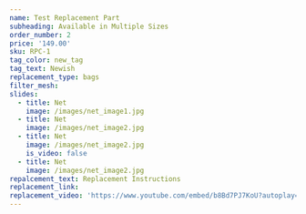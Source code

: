 ```yaml
---
name: Test Replacement Part
subheading: Available in Multiple Sizes
order_number: 2
price: '149.00'
sku: RPC-1
tag_color: new_tag
tag_text: Newish
replacement_type: bags
filter_mesh:
slides:
  - title: Net
    image: /images/net_image1.jpg
  - title: Net
    image: /images/net_image2.jpg
  - title: Net
    image: /images/net_image2.jpg
    is_video: false
  - title: Net
    image: /images/net_image2.jpg
repalcement_text: Replacement Instructions
replacement_link:
replacement_video: 'https://www.youtube.com/embed/b8Bd7PJ7KoU?autoplay=1'
---
```

